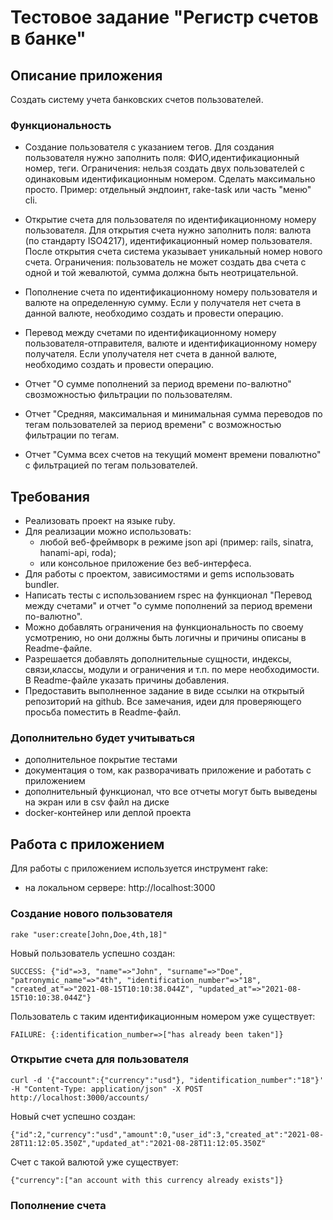 # Тестовое задание "Регистр счетов в банке"

## Описание приложения
Создать систему учета банковских счетов пользователей.

### Функциональность
* Создание пользователя с указанием тегов.
	Для создания пользователя нужно заполнить поля: ФИО,идентификационный номер, теги.
	Ограничения: нельзя создать двух пользователей с одинаковым идентификационным номером.
	Сделать максимально просто. Пример: отдельный эндпоинт, rake-task или часть "меню" cli.
	
* Открытие счета для пользователя по идентификационному номеру пользователя.
	Для открытия счета нужно заполнить поля: валюта (по стандарту ISO4217), идентификационный номер пользователя. После открытия счета система указывает уникальный номер нового счета.
	Ограничения: пользователь не может создать два счета с одной и той жевалютой, сумма должна быть неотрицательной.
* Пополнение счета по идентификационному номеру пользователя и валюте на определенную сумму. Если у получателя нет счета в данной валюте, необходимо создать и провести операцию.
* Перевод между счетами по идентификационному номеру пользователя-отправителя, валюте и идентификационному номеру получателя. Если уполучателя нет счета в данной валюте, необходимо создать и провести операцию.
* Отчет "О сумме пополнений за период времени по-валютно" свозможностью фильтрации по пользователям.
* Отчет "Средняя, максимальная и минимальная сумма переводов по тегам пользователей за период времени" с возможностью фильтрации по тегам.
* Отчет "Сумма всех счетов на текущий момент времени повалютно" с фильтрацией по тегам пользователей.

## Требования

* Реализовать проект на языке ruby.
* Для реализации можно использовать:
	* любой веб-фреймворк в режиме json api (пример: rails, sinatra, hanami-api, roda);
	* или консольное приложение без веб-интерфеса.
* Для работы с проектом, зависимостями и gems использовать bundler.
* Написать тесты с использованием rspec на функционал "Перевод между счетами" и отчет "о сумме пополнений за период времени по-валютно".
* Можно добавлять ограничения на функциональность по своему усмотрению, но они должны быть логичны и причины описаны в Readme-файле.
* Разрешается добавлять дополнительные сущности, индексы, связи,классы, модули и ограничения  и т.п. по мере необходимости. В Readme-файле указать причины добавления.
* Предоставить выполненное задание в виде ссылки на открытый репозиторий на github. Все замечания, идеи для проверяющего просьба поместить в Readme-файл.

### Дополнительно будет учитываться

* дополнительное покрытие тестами
* документация о том, как разворачивать приложение и работать с приложением 
* дополнительный функционал, что все отчеты могут быть выведены на экран или в csv файл на диске
* docker-контейнер или деплой проекта


## Работа с приложением

Для работы с приложением используется инструмент rake:
 * на локальном сервере: http://localhost:3000

### Создание нового пользователя

    rake "user:create[John,Doe,4th,18]"

Новый пользователь успешно создан: 

    SUCCESS: {"id"=>3, "name"=>"John", "surname"=>"Doe", "patronymic_name"=>"4th", "identification_number"=>"18", "created_at"=>"2021-08-15T10:10:38.044Z", "updated_at"=>"2021-08-15T10:10:38.044Z"}

Пользователь с таким идентификационным номером уже существует:

    FAILURE: {:identification_number=>["has already been taken"]}

### Открытие счета для пользователя

    curl -d '{"account":{"currency":"usd"}, "identification_number":"18"}' -H "Content-Type: application/json" -X POST http://localhost:3000/accounts/

Новый счет успешно создан:

	{"id":2,"currency":"usd","amount":0,"user_id":3,"created_at":"2021-08-28T11:12:05.350Z","updated_at":"2021-08-28T11:12:05.350Z"

Счет с такой валютой уже существует:

	{"currency":["an account with this currency already exists"]}

### Пополнение счета


